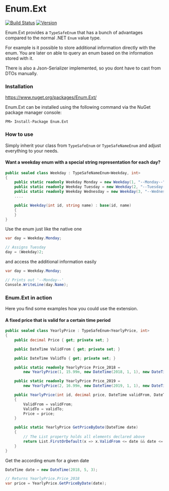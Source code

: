 # Enum.Ext

[![Build Status](https://mauracher.visualstudio.com/enum_ext/_apis/build/status/simonmau.enum_ext?branchName=master)](https://mauracher.visualstudio.com/enum_ext/_build/latest?definitionId=20&branchName=master) [![Version](https://img.shields.io/nuget/v/Enum.Ext.svg)](https://www.nuget.org/packages/Enum.Ext) 

Enum.Ext provides a `TypeSafeEnum` that has a bunch of advantages compared to the normal .NET `Enum` value type.

For example is it possible to store additional information directly with the enum. You are later on able to 
query an enum based on the information stored with it.

There is also a Json-Serializer implemented, so you dont have to cast from DTOs manually.

### Installation 
https://www.nuget.org/packages/Enum.Ext/

Enum.Ext can be installed using the following command via the NuGet package manager console:

    PM> Install-Package Enum.Ext


### How to use

Simply inherit your class from `TypeSafeEnum` or `TypeSafeNameEnum` and adjust everything to your needs.





#### Want a weekday enum with a special string representation for each day?
```C#
public sealed class Weekday : TypeSafeNameEnum<Weekday, int>
{
    public static readonly Weekday Monday = new Weekday(1, "--Monday--");
    public static readonly Weekday Tuesday = new Weekday(2, "--Tuesday--");
    public static readonly Weekday Wednesday = new Weekday(3, "--Wednesday--");
    ....

    public Weekday(int id, string name) : base(id, name)
    {
    }
}
```

Use the enum just like the native one 

```C#
var day = Weekday.Monday;

// Assigns Tuesday
day = (Weekday)2;
```

and access the additional information easily

```C#
var day = Weekday.Monday;

// Prints out '--Monday--'
Console.WriteLine(day.Name);
```

### Enum.Ext in action

Here you find some examples how you could use the extension.

#### A fixed price that is valid for a certain time period
```C#
public sealed class YearlyPrice : TypeSafeEnum<YearlyPrice, int>
{
    public decimal Price { get; private set; }

    public DateTime ValidFrom { get; private set; }

    public DateTime ValidTo { get; private set; }

    public static readonly YearlyPrice Price_2018 =
        new YearlyPrice(1, 15.99m, new DateTime(2018, 1, 1), new DateTime(2018, 12, 31));

    public static readonly YearlyPrice Price_2019 =
        new YearlyPrice(2, 16.99m, new DateTime(2019, 1, 1), new DateTime(2019, 12, 31));

    public YearlyPrice(int id, decimal price, DateTime validFrom, DateTime validTo) : base(id)
    {
        ValidFrom = validFrom;
        ValidTo = validTo;
        Price = price;
    }

    public static YearlyPrice GetPriceByDate(DateTime date)
    {
        // The List property holds all elements declared above
        return List.FirstOrDefault(x => x.ValidFrom <= date && date <= x.ValidTo);
    }
}
```

Get the according enum for a given date
```C#
DateTime date = new DateTime(2018, 5, 3);

// Returns YearlyPrice.Price_2018
var price = YearlyPrice.GetPriceByDate(date);
```
